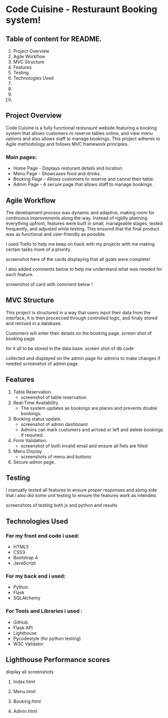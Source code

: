 # Code Cuisine - Resturaunt Booking system!

## Table of content for README.
1. Project Overview
2. Agile Workflow
3. MVC Structure
4. Features
5. Testing
6. Technologies Used
7.
8.
9.
10.

## Project Overview

Code Cuisine is a fully functional resturaunt website featuring a booking system that allows customers ro reserve tables online, and view menu options and also allows staff to manage bookings. This project adheres to Agile methodology and follows MVC framework principles.

### Main pages:

- Home Page - Displays resturant details and location.
- Menu Page - Showcases food and drinks.
- Booking Page - Allows customers to reserve and cancel their table.
- Admin Page - A secure page that allows staff to manage bookings.

## Agile Workflow

The development process was dynamic and adaptive, making room for continuous improvements along the way. Instead of rigidly planning everything upfront, features were built in small, manageable stages, tested frequently, and adjusted while testing. This ensured that the final product was as functional and user-friendly as possible.

I used Trello to help me keep on track with my projects with me making certain tasks more of a priority.

screenshot here of the cards displaying that all goals were complete!

I also added comments below to help me understand what was needed for each feature.

screenshot of card with comment below !


## MVC Structure

This project is structured in a way that users input their data from the interface, It is then procecced through controlled logic, and finaly stored and retrived in a database.

Customers will enter their details on the booking page.
screen shot of booking page

for it all to be stored in the data base.
screen shot of db code

collected and displayed on the admin page for admins to make changes if needed
screenshot of admin page


## Features
1. Table Reservation.
    - screenshot of table reservation
2. Real-Time Availability.
    - The system updates as bookings are places and prevents double bookings.
3. Booking status update.
    - screenshot of admin dashboard
    - Admins can mark customers and arrived or left and delete bookings if required.
4. Form Validation.
    - screenshot of both invalid email and ensure all fiels are filled
5. Menu Display.
    - screenshots of menu and buttons
6. Secure admin page.


## Testing

I manually tested all features to ensure proper responses and along side that i also did some unit testing to ensure the features work as intended.

screenshots of testing both js and python and results


## Technologies Used

### For my front end code i used:
  - HTML5
  - CSS3
  - Bootstrap 4
  - JavaScript

### For my back end i used:
  - Python
  - Flask
  - SQLAlchemy

### For Tools and Libraries i used :
  - GitHub
  - Flask API
  - Lighthouse
  - Pycodestyle (for python testing)
  - W3C Validator


  ## Lighthouse Performance scores 

  display all screenshots 

  1. Index.html


  2. Menu.html


  3. Booking.html


  4. Admin.html